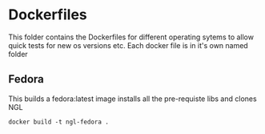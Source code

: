 # Dockerfiles

This folder contains the Dockerfiles for different operating sytems to allow quick tests for new os versions etc. Each docker file is in it's own named folder

## Fedora 

This builds a fedora:latest image installs all the pre-requiste libs and clones NGL 

```
docker build -t ngl-fedora .
```